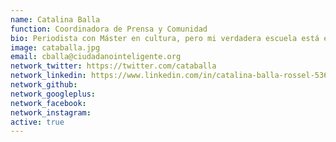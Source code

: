 ```yaml
---
name: Catalina Balla
function: Coordinadora de Prensa y Comunidad
bio: Periodista con Máster en cultura, pero mi verdadera escuela está en los viajes. Mochilera, amante de las redes y el trabajo en equipo. 
image: cataballa.jpg
email: cballa@ciudadanointeligente.org
network_twitter: https://twitter.com/cataballa
network_linkedin: https://www.linkedin.com/in/catalina-balla-rossel-53620434?trk=nav_responsive_tab_profile_pic
network_github:
network_googleplus:
network_facebook:
network_instagram:
active: true
---
```

